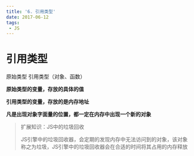 ```yaml
---
title: '6. 引用类型'
date: 2017-06-12
tags:
 - JS
---
```


# 引用类型

原始类型 引用类型（对象、函数）

**原始类型的变量，存放的具体的值**

**引用类型的变量，存放的是内存地址**

**凡是出现对象字面量的位置，都一定在内存中出现一个新的对象**

> 扩展知识：JS中的垃圾回收
> 
> JS引擎中的垃圾回收器，会定期的发现内存中无法访问到的对象，该对象称之为垃圾，JS引擎中的垃圾回收器会在合适的时间将其占用的内存释放

